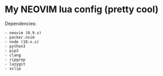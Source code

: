 # My NEOVIM lua config (pretty cool)

Dependencies:

    - neovim (0.9.x)
    - packer.nvim
    - node (18.x.x)
    - python3
    - pip3
    - clang
    - ripgrep
    - lazygit
    - xclip
